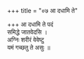 +++
title = "०७ आ दधामि ते"

+++
आ दधामि ते पदं  
समिद्धे जातवेदसि ।  
अग्निः शरीरं वेवेष्टु  
यमं गच्छतु ते असुः ॥